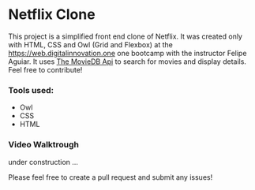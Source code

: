 # Netflix Clone



This project is a simplified front end clone of Netflix. It was created only with HTML, CSS and Owl (Grid and Flexbox) at the https://web.digitalinnovation.one one bootcamp with the instructor Felipe Aguiar. It uses [The MovieDB Api](https://www.themoviedb.org/documentation/api) to search for movies and display details. Feel free to contribute!

### Tools used:
- Owl 
- CSS
- HTML


### Video Walktrough 
under construction ...



Please feel free to create a pull request and submit any issues!
